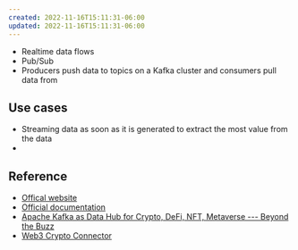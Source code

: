 ```yaml
---
created: 2022-11-16T15:11:31-06:00
updated: 2022-11-16T15:11:31-06:00
---
```


- Realtime data flows
- Pub/Sub
- Producers push data to topics on a Kafka cluster and consumers pull data from 

## Use cases

- Streaming data as soon as it is generated to extract the most value from the data
- 

## Reference 

- [Offical website](https://kafka.apache.org/)
- [Official documentation](https://kafka.apache.org/documentation/)
- [Apache Kafka as Data Hub for Crypto, DeFi, NFT, Metaverse --- Beyond the Buzz](https://kai-waehner.medium.com/apache-kafka-as-data-hub-for-crypto-defi-nft-metaverse-beyond-the-buzz-406305d22c1b)
- [Web3 Crypto Connector](https://github.com/satran004/kafka-web3-connector)
